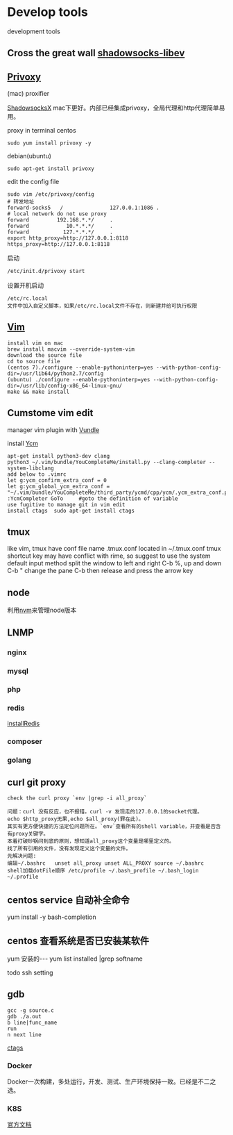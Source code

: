 # Develop tools
development tools
## Cross the great wall [shadowsocks-libev](https://github.com/shadowsocks/shadowsocks-libev)
## [Privoxy](http://www.privoxy.org/)
(mac) proxifier

[ShadowsocksX](https://github.com/shadowsocks/ShadowsocksX-NG/releases)
mac下更好。内部已经集成privoxy，全局代理和http代理简单易用。

proxy in terminal 
centos 
```
sudo yum install privoxy -y
```
debian(ubuntu)
```
sudo apt-get install privoxy
```
edit the config file
```
sudo vim /etc/privoxy/config
# 转发地址
forward-socks5   /               127.0.0.1:1086 .
# local network do not use proxy
forward         192.168.*.*/     .
forward            10.*.*.*/     .
forward           127.*.*.*/     .
export http_proxy=http://127.0.0.1:8118 https_proxy=http://127.0.0.1:8118
```
启动

```bash
/etc/init.d/privoxy start 
```

设置开机启动 

```
/etc/rc.local
文件中加入自定义脚本，如果/etc/rc.local文件不存在，则新建并给可执行权限
```



## [Vim](https://github.com/vim/vim)

```
install vim on mac 
brew install macvim --override-system-vim
download the source file 
cd to source file
(centos 7)./configure --enable-pythoninterp=yes --with-python-config-dir=/usr/lib64/python2.7/config
(ubuntu) ./configure --enable-pythoninterp=yes --with-python-config-dir=/usr/lib/config-x86_64-linux-gnu/
make && make install
```
## Cumstome vim edit
manager vim plugin with [Vundle](https://github.com/VundleVim/Vundle.vim)

install [Ycm](https://github.com/Valloric/YouCompleteMe#linux-64-bit)
```
apt-get install python3-dev clang
python3 ~/.vim/bundle/YouCompleteMe/install.py --clang-completer --system-libclang
add below to .vimrc
let g:ycm_confirm_extra_conf = 0
let g:ycm_global_ycm_extra_conf = "~/.vim/bundle/YouCompleteMe/third_party/ycmd/cpp/ycm/.ycm_extra_conf.py"
:YcmCompleter GoTo     #goto the definition of variable 
use fugitive to manage git in vim edit
install ctags  sudo apt-get install ctags
```
## tmux
like vim, tmux have conf file name .tmux.conf located in ~/.tmux.conf
tmux shortcut key may have conflict with rime, so suggest to use
the system default input method
split the window to left and right C-b %, up and down C-b "
change the pane C-b then release and press the arrow key


## node
利用[nvm](https://github.com/nvm-sh/nvm)来管理node版本

## LNMP 
### nginx
### mysql
### php
### redis
[installRedis](linux/bin/installRedis)
### composer
### golang

## curl git proxy
    check the curl proxy `env |grep -i all_proxy`
    
    问题：curl 没有反应，也不报错。curl -v 发现走的127.0.0.1的socket代理。
    echo $http_proxy无果,echo $all_proxy(罪在此)。
    其实有更方便快捷的方法定位问题所在。`env`查看所有的shell variable，并查看是否含有proxy关键字。 
    本着打破砂锅问到底的原则，想知道all_proxy这个变量是哪里定义的。
    找了所有引用的文件，没有发现定义这个变量的文件。
    先解决问题: 
    编辑~/.bashrc   unset all_proxy unset ALL_PROXY source ~/.bashrc
    shell加载dotFile顺序 /etc/profile ~/.bash_profile ~/.bash_login ~/.profile

## centos service 自动补全命令
yum install -y bash-completion
## centos 查看系统是否已安装某软件
yum 安装的--- yum list installed |grep softname

todo ssh setting
## gdb
    gcc -g source.c
    gdb ./a.out
    b line|func_name
    run
    n next line
[ctags](https://blog.csdn.net/wangeen/article/details/22874063)

### Docker

Docker一次构建，多处运行，开发、测试、生产环境保持一致。已经是不二之选。

### K8S

[官方文档](https://kubernetes.io/docs/tasks/tools/install-kubectl/)